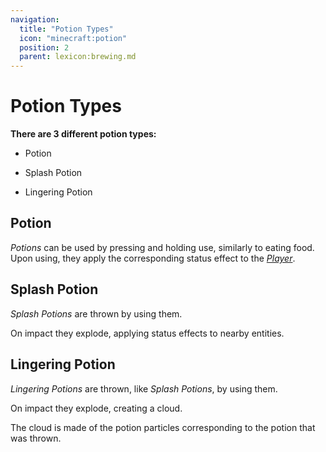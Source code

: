 ```yaml
---
navigation:
  title: "Potion Types"
  icon: "minecraft:potion"
  position: 2
  parent: lexicon:brewing.md
---
```


# Potion Types

__There are 3 different potion types:__ 

- Potion 

- Splash Potion 

- Lingering Potion

<a name="potion"></a>
## Potion

<ItemImage id="minecraft:potion" />

*Potions* can be used by pressing and holding use, similarly to eating food. 
Upon using, they apply the corresponding status effect to the [*Player*](../creatures/human-player.md). 

<a name="splash_potion"></a>
## Splash Potion

<ItemImage id="minecraft:splash_potion" />

*Splash Potions* are thrown by using them. 

On impact they explode, applying status effects to nearby entities.

<a name="lingering_potion"></a>
## Lingering Potion

<ItemImage id="minecraft:lingering_potion" />

*Lingering Potions* are thrown, like *Splash Potions*, by using them. 

On impact they explode, creating a cloud. 

The cloud is made of the potion particles corresponding to the potion that was thrown.

